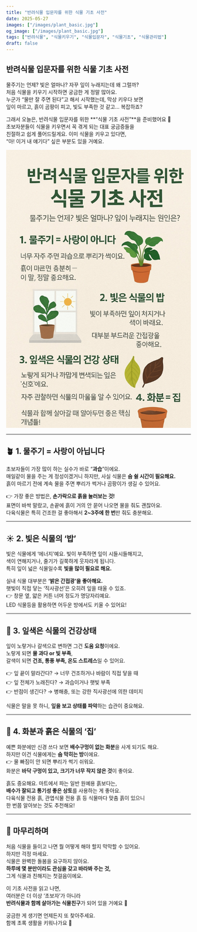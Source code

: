 ```yaml
---
title: "반려식물 입문자를 위한 식물 기초 사전"
date: 2025-05-27
images: ["/images/plant_basic.jpg"]
og_image: ["/images/plant_basic.jpg"]
tags: ["반려식물", "식물키우기", "식물입문자", "식물기초", "식물관리법"]
draft: false
---
```


## 반려식물 입문자를 위한 식물 기초 사전

물주기는 언제? 빛은 얼마나? 자꾸 잎이 누래지는데 왜 그럴까?  
처음 식물을 키우기 시작하면 궁금한 게 정말 많아요.  
누군가 “물만 잘 주면 된다”고 해서 시작했는데, 막상 키우다 보면  
잎이 마르고, 흙이 곰팡이 피고, 빛도 부족한 것 같고… 복잡하죠?

그래서 오늘은, 반려식물 입문자를 위한 **“식물 기초 사전”**을 준비했어요 🌿  
초보자분들이 식물을 키우면서 꼭 겪게 되는 대표 궁금증들을  
친절하고 쉽게 풀어드릴게요. 이미 식물을 키우고 있다면,  
“아! 이거 내 얘기다” 싶은 부분도 있을 거예요.

![식물기초](/images/plant_basic.jpg)


---

## 🪴 1. 물주기 = 사랑이 아닙니다

초보자들이 가장 많이 하는 실수가 바로 “**과습**”이에요.  
매일같이 물을 주는 게 정성이겠거니 하지만, 사실 식물은 **숨 쉴 시간이 필요해요.**  
흙이 마르기 전에 계속 물을 주면 뿌리가 썩거나 곰팡이가 생길 수 있어요.

👉 가장 좋은 방법은, **손가락으로 흙을 눌러보는 것!**  
표면이 바싹 말랐고, 손끝에 흙이 거의 안 묻어 나오면 물을 줘도 괜찮아요.  
다육식물은 특히 건조한 걸 좋아해서 **2~3주에 한 번**만 줘도 충분해요.

---

## ☀️ 2. 빛은 식물의 ‘밥’

빛은 식물에게 ‘에너지’예요. 빛이 부족하면 잎이 시들시들해지고,  
색이 연해지거나, 줄기가 길쭉하게 웃자라게 됩니다.  
특히 잎이 넓은 식물일수록 **빛을 많이 필요로 해요.**

실내 식물 대부분은 **‘밝은 간접광’을 좋아해요.**  
햇빛이 직접 닿는 ‘직사광선’은 오히려 잎을 태울 수 있죠.  
👉 창문 옆, 얇은 커튼 너머 정도가 명당자리예요.  
LED 식물등을 활용하면 어두운 방에서도 키울 수 있어요!

---

## 🍃 3. 잎색은 식물의 건강상태

잎이 노랗거나 갈색으로 변하면 그건 **도움 요청**이에요.  
노랗게 되면 **물 과다 or 빛 부족**,  
갈색이 되면 **건조, 통풍 부족, 온도 스트레스**일 수 있어요.

👉 잎 끝이 말라간다? → 너무 건조하거나 바람이 직접 닿을 때  
👉 잎 전체가 노래진다? → 과습이거나 햇빛 부족  
👉 반점이 생긴다? → 병해충, 또는 강한 직사광선에 의한 데미지

식물은 말을 못 하니, **잎을 보고 상태를 파악**하는 습관이 중요해요.

---

## 🌱 4. 화분과 흙은 식물의 ‘집’

예쁜 화분에만 신경 쓰다 보면 **배수구멍이 없는 화분**을 사게 되기도 해요.  
하지만 이건 식물에게는 **숨 막히는 방**이에요.  
👉 물 빠짐이 안 되면 뿌리가 썩기 쉬워요.  
화분은 **바닥 구멍이 있고, 크기가 너무 작지 않은 것**이 좋아요.

흙도 중요해요. 마트에서 파는 일반 원예용 흙보다는,  
**배수가 잘되고 통기성 좋은 상토**를 사용하는 게 좋아요.  
다육식물 전용 흙, 관엽식물 전용 흙 등 식물마다 맞춤 흙이 있으니  
한 번쯤 알아보는 것도 추천해요!

---

## 🌼 마무리하며

처음 식물을 들이고 나면 뭘 어떻게 해야 할지 막막할 수 있어요.  
하지만 걱정 마세요.  
식물은 완벽한 돌봄을 요구하지 않아요.  
**하루에 몇 분만이라도 관심을 갖고 바라봐 주는 것,**  
그게 식물과 친해지는 첫걸음이에요.

이 기초 사전을 읽고 나면,  
여러분은 더 이상 ‘초보자’가 아니라  
**반려식물과 함께 살아가는 식물친구**가 되어 있을 거예요 🌿

궁금한 게 생기면 언제든지 또 찾아주세요.  
함께 초록 생활을 키워나가요 💚